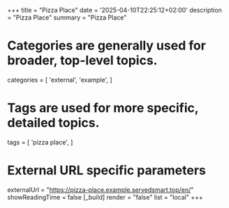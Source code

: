 +++
title = "Pizza Place"
date = '2025-04-10T22:25:12+02:00'
description = "Pizza Place"
summary = "Pizza Place"
# Categories are generally used for broader, top-level topics.
categories = [
 'external',
 'example',
]
# Tags are used for more specific, detailed topics.
tags = [
 'pizza place',
]
# External URL specific parameters
externalUrl = "https://pizza-place.example.servedsmart.top/en/"
showReadingTime = false
[_build]
render = "false"
list = "local"
+++
